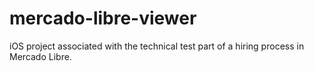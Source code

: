 # mercado-libre-viewer
iOS project associated with the technical test part of a hiring process in Mercado Libre.
